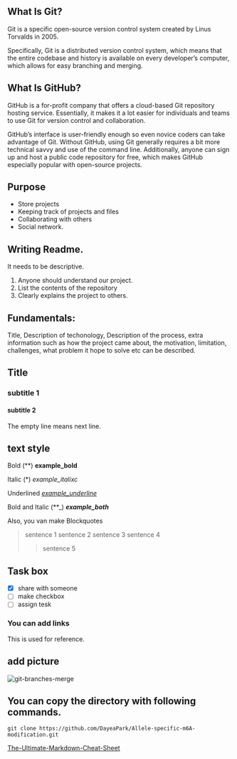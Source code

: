 ## What Is Git?
Git is a specific open-source version control system created by Linus Torvalds in 2005.

Specifically, Git is a distributed version control system, which means that the entire codebase and history is available on every developer’s computer, which allows for easy branching and merging.

## What Is GitHub?
GitHub is a for-profit company that offers a cloud-based Git repository hosting service. Essentially, it makes it a lot easier for individuals and teams to use Git for version control and collaboration. 

GitHub’s interface is user-friendly enough so even novice coders can take advantage of Git. Without GitHub, using Git generally requires a bit more technical savvy and use of the command line. Additionally, anyone can sign up and host a public code repository for free, which makes GitHub especially popular with open-source projects.

## Purpose 

* Store projects
* Keeping track of projects and files 
* Collaborating with others 
* Social network.


## Writing Readme. 
It needs to be descriptive. 
1. Anyone should understand our project.
2. List the contents of the repository
3. Clearly explains the project to others. 

 
## Fundamentals:
Title, 
Description of techonology,
Description of the process, 
extra information such as how the project came about, the motivation, limitation, challenges, what problem it hope to solve etc can be described. 



## Title 
### subtitle 1
#### subtitle 2 
The empty line means next line. 

## text style 
Bold (**) 
**example_bold**

Italic (*)
*example_italixc*

Underlined
<ins>_example_underline_</ins>

Bold and Italic (**_)
**_example_both_**

Also, you van make Blockquotes

> sentence 1
> sentence 2
> sentence 3
> sentence 4
>> sentence 5
>>

## Task box 
- [x] share with someone
- [ ] make checkbox 
- [ ] assign tesk 

### You can add links 
This is used for reference. 

## add picture 
![git-branches-merge](https://github.com/DayeaPark/discussion-10/assets/99752377/37ad77f8-fea4-4932-9b74-1143c4cd2eb3)

## You can copy the directory with following commands. 

```
git clone https://github.com/DayeaPark/Allele-specific-m6A-modification.git
```


[The-Ultimate-Markdown-Cheat-Sheet](https://github.com/lifeparticle/Markdown-Cheatsheet)
